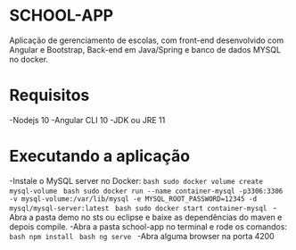 # SCHOOL-APP
  Aplicação de gerenciamento de escolas, com front-end desenvolvido com Angular e Bootstrap, Back-end em Java/Spring e banco de dados MYSQL no docker.
# Requisitos
  -Nodejs 10
  -Angular CLI 10
  -JDK ou JRE 11
# Executando a aplicação
  -Instale o MySQL server no Docker:
    ```bash
    sudo docker volume create mysql-volume
    ```
    ```bash
    sudo docker run --name container-mysql -p3306:3306 -v mysql-volume:/var/lib/mysql -e MYSQL_ROOT_PASSWORD=12345 -d mysql/mysql-server:latest
    ```
    ```bash
    sudo docker start container-mysql
    ```
  -Abra a pasta demo no sts ou eclipse e baixe as dependências do maven e depois compile.
  -Abra a pasta school-app no terminal e rode os comandos:
    ```bash
    npm install
    ```
    ```bash
    ng serve
    ```
  -Abra alguma browser na porta 4200
